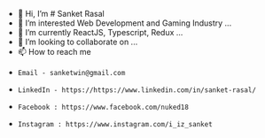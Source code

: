 - 👋 Hi, I’m # Sanket Rasal
- 👀 I’m interested Web Development and Gaming Industry ...
- 🌱 I’m currently ReactJS, Typescript, Redux ...
- 💞️ I’m looking to collaborate on ...
- 📫 How to reach me 
-     Email - sanketwin@gmail.com
-     LinkedIn - https://https://www.linkedin.com/in/sanket-rasal/
-     Facebook : https://www.facebook.com/nuked18 
-     Instagram : https://www.instagram.com/i_iz_sanket

<!---
sanketwin/sanketwin is a ✨ special ✨ repository because its `README.md` (this file) appears on your GitHub profile.
You can click the Preview link to take a look at your changes.
--->
